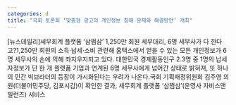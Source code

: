 ```yaml
---
categories: d
title: "국회 토론회 ‘맞춤형 광고의 개인정보 침해 문제와 해결방안’ 개최"
---
```

[뉴스데일리]세무회계 플랫폼 ‘삼쩜삼’ 1,250만 회원 세무대리, 6명 세무사가 다 한다고?1,250만 회원의 소득·납세·소비 관련해 홈택스에서 얻을 수 있는 모든 개인정보가 6명 세무사의 손에 의해 좌지우지되고 있다. 대한민국 경제활동인구 2.3명 중 1명의 납세자정보가 단 한 개 플랫폼 기업과 연계된 6명 세무사에게 넘어간 상태로 밝혀져, 또 하나의 민간 빅브라더의 등장이 가시화된다는 우려가 나온다.국회 기획재정위원회 김주영 의원(더불어민주당, 김포시갑)이 확인한 결과, 세무회계 플랫폼 ‘삼쩜삼’(운영사 자비스앤빌런즈) 서비스